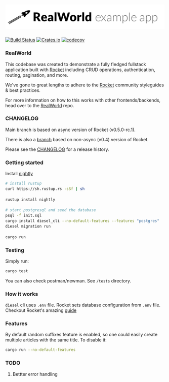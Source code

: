 # ![RealWorld Example App](logo.png)

[![Build Status](https://travis-ci.org/TatriX/realworld-rust-rocket.svg?branch=master)](https://travis-ci.org/TatriX/realworld-rust-rocket)
[![Crates.io](https://img.shields.io/crates/v/realworld.svg)](https://crates.io/crates/realworld)
[![codecov](https://codecov.io/gh/TatriX/realworld-rust-rocket/branch/master/graph/badge.svg)](https://codecov.io/gh/TatriX/realworld-rust-rocket)

### RealWorld

This codebase was created to demonstrate a fully fledged fullstack
application built with [Rocket](http://rocket.rs/) including CRUD operations,
authentication, routing, pagination, and more.

We've gone to great lengths to adhere to the [Rocket](http://rocket.rs/) community
styleguides & best practices.

For more information on how to this works with other
frontends/backends, head over to the [RealWorld](https://github.com/gothinkster/realworld) repo.

### CHANGELOG
Main branch is based on async version of Rocket (v0.5.0-rc.1).

There is also a [branch](https://github.com/TatriX/realworld-rust-rocket/tree/rocket-v0.4) based on non-async (v0.4) version of Rocket.

Please see the [CHANGELOG](CHANGELOG.md) for a release history.

### Getting started

Install [nightly](https://www.rust-lang.org/en-US/install.html)
```sh
# install rustup
curl https://sh.rustup.rs -sSf | sh

rustup install nightly

# start postgresql and seed the database
psql -f init.sql
cargo install diesel_cli --no-default-features --features "postgres"
diesel migration run

cargo run
```

### Testing
Simply run:
```sh
cargo test
```
You can also check postman/newman. See `/tests` directory.

### How it works
`diesel` cli uses `.env` file.
Rocket sets database configuration from `.env` file.
Checkout Rocket's amazing [guide](https://rocket.rs/guide/)

### Features
By default random suffixes feature is enabled, so one could easily
create multiple articles with the same title. To disable it:

```sh
cargo run --no-default-features

```

### TODO
1. Bettter error handling
